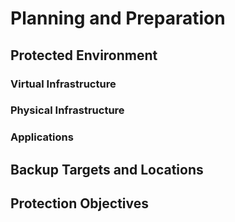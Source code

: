 # Planning and Preparation

## Protected Environment

### Virtual Infrastructure

### Physical Infrastructure

### Applications

## Backup Targets and Locations

## Protection Objectives
